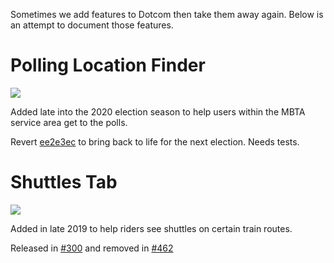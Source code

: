 Sometimes we add features to Dotcom then take them away again. Below is an attempt to document those features.

# Polling Location Finder

![](https://user-images.githubusercontent.com/18427346/97882194-55604280-1cf1-11eb-811f-5aa5222210df.png)


Added late into the 2020 election season to help users within the MBTA service area get to the polls. 

Revert [ee2e3ec](https://github.com/mbta/dotcom/commit/ee2e3ecace394c3e9c7f0b4de7fc913ed8a8484b) to bring back to life for the next election. Needs tests.


# Shuttles Tab

![](https://user-images.githubusercontent.com/2136286/69660665-c6fa3000-104e-11ea-8d95-1e99f34a875b.gif)


Added in late 2019 to help riders see shuttles on certain train routes.

Released in [#300](https://github.com/mbta/dotcom/pull/300) and removed in [#462](https://github.com/mbta/dotcom/pull/462)